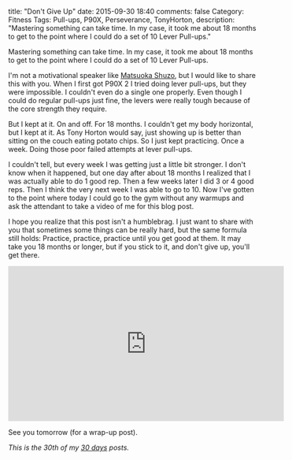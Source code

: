title: "Don't Give Up"
date: 2015-09-30 18:40
comments: false
Category: Fitness
Tags: Pull-ups, P90X, Perseverance, TonyHorton, description: "Mastering something can take time. In my case, it took me about 18 months to get to the point where I could do a set of 10 Lever Pull-ups."

Mastering something can take time. In my case, it took me about 18 months to get to the point where I could do a set of 10 Lever Pull-ups.  

<!-- more -->

I'm not a motivational speaker like [Matsuoka Shuzo][shuzo], but I would like to share this with you. When I first got P90X 2 I tried doing lever pull-ups, but they were impossible. I couldn't even do a single one properly. Even though I could do regular pull-ups just fine, the levers were really tough because of the core strength they require. 

But I kept at it. On and off. For 18 months. I couldn't get my body horizontal, but I kept at it. As Tony Horton would say, just showing up is better than sitting on the couch eating potato chips. So I just kept practicing. Once a week. Doing those poor failed attempts at lever pull-ups. 

I couldn't tell, but every week I was getting just a little bit stronger. I don't know when it happened, but one day after about 18 months I realized that I was actually able to do 1 good rep. Then a few weeks later I did 3 or 4 good reps. Then I think the very next week I was able to go to 10. Now I've gotten to the point where today I could go to the gym without any warmups and ask the attendant to take a video of me for this blog post. 

I hope you realize that this post isn't a humblebrag. I just want to share with you that sometimes some things can be really hard, but the same formula still holds: Practice, practice, practice until you get good at them. It may take you 18 months or longer, but if you stick to it, and don't give up, you'll get there. 

<iframe width="560" height="315" src="https://www.youtube.com/embed/Uhm9snsiDZ4" frameborder="0" allowfullscreen></iframe>

See you tomorrow (for a wrap-up post).

_This is the 30th of my [30 days][] posts._

[30 days]: /2015/08/31/30-days/
[shuzo]: https://www.youtube.com/watch?v=KxGRhd_iWuE&feature=youtu.be
